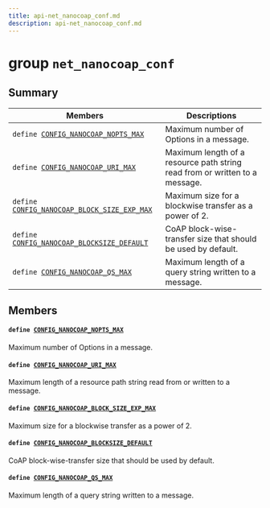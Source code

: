 ```yaml
---
title: api-net_nanocoap_conf.md
description: api-net_nanocoap_conf.md
---
```

# group `net_nanocoap_conf` 

## Summary

 Members                        | Descriptions                                
--------------------------------|---------------------------------------------
`define `[`CONFIG_NANOCOAP_NOPTS_MAX`](#group__net__nanocoap__conf_1ga8eb11ff8a82bff261d81101542d123d3)            | Maximum number of Options in a message.
`define `[`CONFIG_NANOCOAP_URI_MAX`](#group__net__nanocoap__conf_1gad2a9d5ec5442be6a6df445254a1a5a26)            | Maximum length of a resource path string read from or written to a message.
`define `[`CONFIG_NANOCOAP_BLOCK_SIZE_EXP_MAX`](#group__net__nanocoap__conf_1ga61aa736d09f205c06e00bbe1b025a2cb)            | Maximum size for a blockwise transfer as a power of 2.
`define `[`CONFIG_NANOCOAP_BLOCKSIZE_DEFAULT`](#group__net__nanocoap__conf_1ga57764b240b0b5b1e541d437ba17b388b)            | CoAP block-wise-transfer size that should be used by default.
`define `[`CONFIG_NANOCOAP_QS_MAX`](#group__net__nanocoap__conf_1ga465dc46aa8ccf47b514166686984987b)            | Maximum length of a query string written to a message.

## Members

#### `define `[`CONFIG_NANOCOAP_NOPTS_MAX`](#group__net__nanocoap__conf_1ga8eb11ff8a82bff261d81101542d123d3) 

Maximum number of Options in a message.

#### `define `[`CONFIG_NANOCOAP_URI_MAX`](#group__net__nanocoap__conf_1gad2a9d5ec5442be6a6df445254a1a5a26) 

Maximum length of a resource path string read from or written to a message.

#### `define `[`CONFIG_NANOCOAP_BLOCK_SIZE_EXP_MAX`](#group__net__nanocoap__conf_1ga61aa736d09f205c06e00bbe1b025a2cb) 

Maximum size for a blockwise transfer as a power of 2.

#### `define `[`CONFIG_NANOCOAP_BLOCKSIZE_DEFAULT`](#group__net__nanocoap__conf_1ga57764b240b0b5b1e541d437ba17b388b) 

CoAP block-wise-transfer size that should be used by default.

#### `define `[`CONFIG_NANOCOAP_QS_MAX`](#group__net__nanocoap__conf_1ga465dc46aa8ccf47b514166686984987b) 

Maximum length of a query string written to a message.

